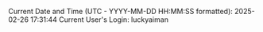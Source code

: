 Current Date and Time (UTC - YYYY-MM-DD HH:MM:SS formatted): 2025-02-26 17:31:44
Current User's Login: luckyaiman
